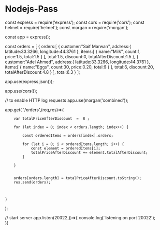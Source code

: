 # Nodejs-Pass

const express = require('express');
const cors = require('cors');
const helmet = require('helmet');
const morgan = require('morgan');

const app = express();

const orders = [
    {
        orders:[
            {
                customer:"Saif Marwan",
                address:{
                    latitude:33.3266,
                    longitude:44.3761
                },
                items:[
                    {
                        name:"Milk",
                        count:1,
                        price:1.5,
                        total:1.5
                    }
                ],
                total:1.5,
                discount:0,
                totalAfterDiscount:1.5
            },
            {
                customer:"Adel Ahmed",
                address:{
                    latitude:33.3266,
                    longitude:44.3761
                },
                items:[
                    {
                        name:"Eggs",
                        count:30,
                        price:0.20,
                        total:6
                    }
                ],
                total:6,
                discount:20,
                totalAfterDiscount:4.8
            }
        ],
        total:6.3
        }
];

app.use(express.json());

app.use(cors());

// to enable HTTP log requests
app.use(morgan('combined'));

app.get(
    '/orders',(req,res)=>{

        var totalPriceAfterDiscount  =  0 ; 

        for (let index = 0; index < orders.length; index++) {
         
            const orderedItems = orders[index].orders;

            for (let i = 0; i < orderedItems.length; i++) {
                const element = orderedItems[i];
                totalPriceAfterDiscount += element.totalAfterDiscount;
            }
           
        }
     
        
        orders[orders.length] = totalPriceAfterDiscount.toString();
        res.send(orders);
    
 
        
    }
);

// start server
app.listen(20022,()=>{
    console.log('listening on port 20022');
})



